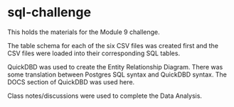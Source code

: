 # sql-challenge
This holds the materials for the Module 9 challenge.

The table schema for each of the six CSV files was created first and the CSV files were loaded into their corresponding SQL tables.

QuickDBD was used to create the Entity Relationship Diagram. There was some translation between Postgres SQL syntax and QuickDBD syntax. The DOCS section of QuickDBD was used here.

Class notes/discussions were used to complete the Data Analysis.
